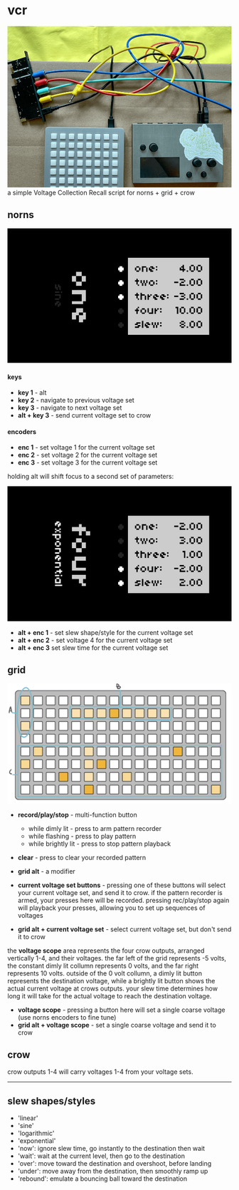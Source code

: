 # vcr
![](assets/vcr-photo.png)
a simple Voltage Collection Recall script for norns + grid + crow

## norns

![](assets/vcr-1.png)

#### keys
  * **key 1** - alt
  * **key 2** - navigate to previous voltage set
  * **key 3** - navigate to next voltage set
  * **alt + key 3** - send current voltage set to crow

#### encoders
  * **enc 1** - set voltage 1 for the current voltage set
  * **enc 2** - set voltage 2 for the current voltage set
  * **enc 3** - set voltage 3 for the current voltage set

holding alt will shift focus to a second set of parameters:

![](assets/vcr-2.png)

  * **alt + enc 1** - set slew shape/style for the current voltage set
  * **alt + enc 2** - set voltage 4 for the current voltage set
  * **alt + enc 3** set slew time for the current voltage set

## grid

![](assets/grid.png)

* **record/play/stop** - multi-function button
  * while dimly lit - press to arm pattern recorder
  * while flashing - press to play pattern
  * while brightly lit - press to stop pattern playback
* **clear** - press to clear your recorded pattern
* **grid alt** - a modifier

* **current voltage set buttons** - pressing one of these buttons will select your current voltage set, and send it to crow. if the pattern recorder is armed, your presses here will be recorded. pressing rec/play/stop again will playback your presses, allowing you to set up sequences of voltages
* **grid alt + current voltage set** - select current voltage set, but don't send it to crow

the **voltage scope** area represents the four crow outputs, arranged vertically 1-4, and their voltages. the far left of the grid represents -5 volts, the constant dimly lit collumn represents 0 volts, and the far right represents 10 volts. outside of the 0 volt collumn, a dimly lit button represents the destination voltage, while a brightly lit button shows the actual current voltage at crows outputs. your slew time determines how long it will take for the actual voltage to reach the destination voltage.

* **voltage scope** - pressing a button here will set a single coarse voltage (use norns encoders to fine tune)
* **grid alt + voltage scope** - set a single coarse voltage and send it to crow

## crow

crow outputs 1-4 will carry voltages 1-4 from your voltage sets.

-----------

## slew shapes/styles

* 'linear'
* 'sine'
* 'logarithmic'
* 'exponential'
* 'now': ignore slew time, go instantly to the destination then wait
* 'wait': wait at the current level, then go to the destination
* 'over': move toward the destination and overshoot, before landing
* 'under': move away from the destination, then smoothly ramp up
* 'rebound': emulate a bouncing ball toward the destination

